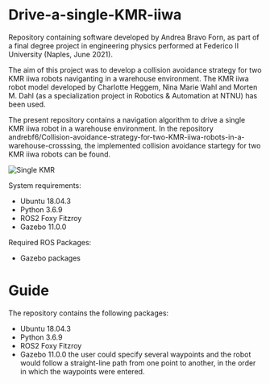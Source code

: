 # Drive-a-single-KMR-iiwa
Repository containing software developed by Andrea Bravo Forn, as part of a final degree project in engineering physics performed at Federico II University (Naples, June 2021).

The aim of this project was to develop a collision avoidance strategy for two KMR iiwa robots naviganting in a warehouse environment. 
The KMR iiwa robot model developed by Charlotte Heggem, Nina Marie Wahl and Morten M. Dahl (as a specialization project in Robotics & Automation at NTNU) has been used.

The present repository contains a navigation algorithm to drive a single KMR iiwa robot in a warehouse environment.
In the repository andrebf6/Collision-avoidance-strategy-for-two-KMR-iiwa-robots-in-a-warehouse-crosssing, the implemented collision avoidance startegy for two KMR iiwa robots can be found.

![Single KMR](https://user-images.githubusercontent.com/81975803/123516981-21ca9200-d69f-11eb-94cf-cb00b1ed7512.jpg)

System requirements:

 -  Ubuntu 18.04.3
 -  Python 3.6.9
 -  ROS2 Foxy Fitzroy
 -  Gazebo 11.0.0

Required ROS Packages:

  - Gazebo packages
  
  # Guide
  The repository contains the following packages:
   -  Ubuntu 18.04.3
   -  Python 3.6.9
   -  ROS2 Foxy Fitzroy
   -  Gazebo 11.0.0
  the user could specify several waypoints and the robot would follow a straight-line path from one point to another, in the order in which the waypoints were entered.
  
